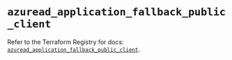 # `azuread_application_fallback_public_client`

Refer to the Terraform Registry for docs: [`azuread_application_fallback_public_client`](https://registry.terraform.io/providers/hashicorp/azuread/2.51.0/docs/resources/application_fallback_public_client).
